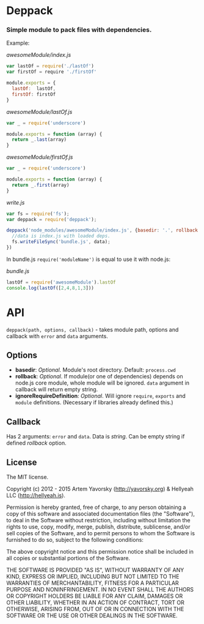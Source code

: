 # Deppack

### Simple module to pack files with dependencies.

Example:

*awesomeModule/index.js*
```javascript
var lastOf = require('./lastOf')
var firstOf = require './firstOf'

module.exports = {
  lastOf:  lastOf,
  firstOf: firstOf
}
```

*awesomeModule/lastOf.js*
```javascript
var _ = require('underscore')

module.exports = function (array) {
  return _.last(array)
}
```

*awesomeModule/firstOf.js*
```javascript
var _ = require('underscore')

module.exports = function (array) {
  return _.first(array)
}
```

*write.js*
```javascript
var fs = require('fs');
var deppack = require('deppack');

deppack('node_modules/awesomeModule/index.js', {basedir: '.', rollback: true}, function (err, data) {
  //data is index.js with loaded deps.
  fs.writeFileSync('bundle.js', data);
})

```

In bundle.js `require('moduleName')` is equal to use it with node.js:

*bundle.js*
```javascript
lastOf = require('awesomeModule').lastOf
console.log(lastOf([2,4,8,1,3]))
```

# API

`deppack(path, options, callback)` - takes module path, options and callback with `error` and `data` arguments.

## Options

* __basedir__: _Optional_. Module's root directory. Default: `process.cwd`
* __rollback__: _Optional_. If module(or one of dependencies) depends on node.js core module, whole module will be ignored. `data` argument in callback will return empty string.
* __ignoreRequireDefinition__: _Optional_. Will ignore `require`, `exports` and `module` definitions. (Necessary if libraries already defined this.)

## Callback

Has 2 arguments: `error` and `data`. Data is *string*. Can be empty string if defined *rollback* option.

## License

The MIT license.

Copyright (c) 2012 - 2015 Artem Yavorsky (http://yavorsky.org) & Hellyeah LLC (http://hellyeah.is).

Permission is hereby granted, free of charge, to any person obtaining a copy of this software and associated documentation files (the "Software"), to deal in the Software without restriction, including without limitation the rights to use, copy, modify, merge, publish, distribute, sublicense, and/or sell copies of the Software, and to permit persons to whom the Software is furnished to do so, subject to the following conditions:

The above copyright notice and this permission notice shall be included in all copies or substantial portions of the Software.

THE SOFTWARE IS PROVIDED "AS IS", WITHOUT WARRANTY OF ANY KIND, EXPRESS OR IMPLIED, INCLUDING BUT NOT LIMITED TO THE WARRANTIES OF MERCHANTABILITY, FITNESS FOR A PARTICULAR PURPOSE AND NONINFRINGEMENT. IN NO EVENT SHALL THE AUTHORS OR COPYRIGHT HOLDERS BE LIABLE FOR ANY CLAIM, DAMAGES OR OTHER LIABILITY, WHETHER IN AN ACTION OF CONTRACT, TORT OR OTHERWISE, ARISING FROM, OUT OF OR IN CONNECTION WITH THE SOFTWARE OR THE USE OR OTHER DEALINGS IN THE SOFTWARE.
